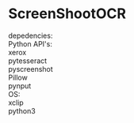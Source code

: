 # ScreenShootOCR
depedencies:\
  Python API's:\
    xerox\
    pytesseract\
    pyscreenshot\
    Pillow\
    pynput\
  OS:\
    xclip\
    python3
